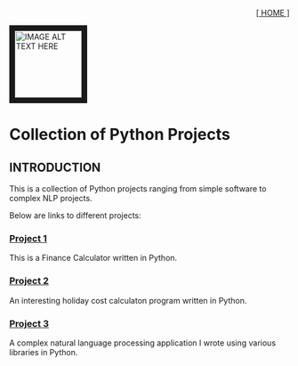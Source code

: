 <p align='right'>
<a href='https://github.com/omabogun'> [ HOME ]</a>
</p>

<p align='left'>
<img src="https://github.com/omabogun/Data-Analysis_Projects/blob/main/images/cogrammar-hyperiondev.jpg" 
alt="IMAGE ALT TEXT HERE" width="120px" height="Auto" border="10" />
</p>

# Collection of Python Projects



## INTRODUCTION

This is a collection of Python projects ranging from simple software to complex NLP projects.

Below are links to different projects:

### [Project 1](https://github.com/omabogun/Data-Science/blob/main/finance_calculators.py)
This is a Finance Calculator written in Python.

### [Project 2](https://github.com/omabogun/Data-Science/blob/main/holiday.py)
An interesting holiday cost calculaton program written in Python.

### [Project 3](https://github.com/omabogun/Data-Science/blob/main/sentiment_analysis.py)
A complex natural language processing application I wrote using various libraries in Python.
